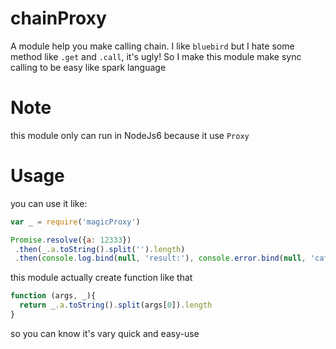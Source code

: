 # chainProxy
A module help you make calling chain.
I like `bluebird` but I hate some method like `.get` and `.call`, it's ugly!
So I make this module make sync calling to be easy like spark language


# Note
this module only can run in NodeJs6 because it use `Proxy`


# Usage
you can use it like:

```javascript
var _ = require('magicProxy')

Promise.resolve({a: 12333})
 .then(_.a.toString().split('').length)
 .then(console.log.bind(null, 'result:'), console.error.bind(null, 'catch error:'));
```

this module actually create function like that

```javascript
function (args, _){
  return _.a.toString().split(args[0]).length
}
```
so you can know it's vary quick and easy-use